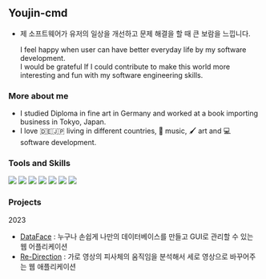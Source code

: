## Youjin-cmd

- 제 소프트웨어가 유저의 일상을 개선하고 문제 해결을 할 때 큰 보람을 느낍니다. </br>

  I feel happy when user can have better everyday life by my software development. </br>
  I would be grateful If I could contribute to make this world more interesting and fun with my software engineering skills.

### More about me

- I studied Diploma in fine art in Germany and worked at a book importing business in Tokyo, Japan.
- I love 🇩🇪🇯🇵 living in different countries, 🤘 music, 🖌️ art and 💻 software development.

### Tools and Skills

<img src="https://img.shields.io/badge/HTML5-E34F26?style=flat-square&logo=HTML5&logoColor=white"/></a>
<img src="https://img.shields.io/badge/CSS3-1572B6?style=flat-square&logo=CSS3&logoColor=white"/></a>
  <img src="https://img.shields.io/badge/JavaScript-F7DF1E?style=flat-square&logo=JavaScript&logoColor=white"/></a>
  <img src="https://img.shields.io/badge/React-61DAFB?style=flat-square&logo=React&logoColor=white"/></a>
  <img src="https://img.shields.io/badge/tailwindCSS-06B6D4?style=flat-square&logo=tailwindCSS&logoColor=white"/>
  <img src="https://img.shields.io/badge/React Query-FF4154?style=flat-square&logo=ReactQuery&logoColor=white"/>
  <img src="https://img.shields.io/badge/Git-F05032?style=flat-square&logo=Git&logoColor=white"/></a>

### Projects
2023
- [DataFace](https://github.com/Team-Dataface/DataFace-client) : 누구나 손쉽게 나만의 데이터베이스를 만들고 GUI로 관리할 수 있는 웹 어플리케이션
- [Re-Direction](https://github.com/OWN-SIZE/onsize-extension](https://github.com/Youjin-cmd/ReDirection-client)https://github.com/Youjin-cmd/ReDirection-client) : 가로 영상의 피사체의 움직임을 분석해서
세로 영상으로 바꾸어주는 웹 애플리케이션
